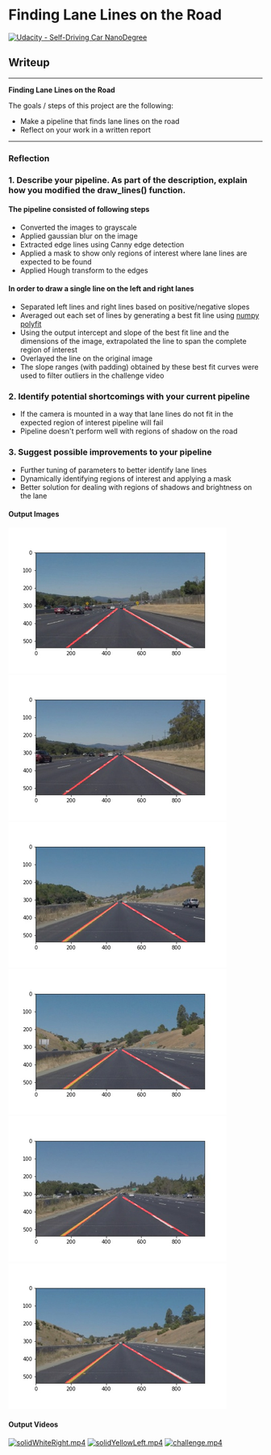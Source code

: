 # **Finding Lane Lines on the Road** 
[![Udacity - Self-Driving Car NanoDegree](https://s3.amazonaws.com/udacity-sdc/github/shield-carnd.svg)](http://www.udacity.com/drive)

## Writeup

---

**Finding Lane Lines on the Road**

The goals / steps of this project are the following:
* Make a pipeline that finds lane lines on the road
* Reflect on your work in a written report

---

### Reflection

### 1. Describe your pipeline. As part of the description, explain how you modified the draw_lines() function.

#### The pipeline consisted of following steps
* Converted the images to grayscale
* Applied gaussian blur on the image
* Extracted edge lines using Canny edge detection
* Applied a mask to show only regions of interest where lane lines are expected to be found
* Applied Hough transform to the edges

#### In order to draw a single line on the left and right lanes
* Separated left lines and right lines based on positive/negative slopes
* Averaged out each set of lines by generating a best fit line using [numpy polyfit](https://docs.scipy.org/doc/numpy/reference/generated/numpy.polyfit.html)
* Using the output intercept and slope of the best fit line and the dimensions of the image, extrapolated the line to span the complete region of interest
* Overlayed the line on the original image
* The slope ranges (with padding) obtained by these best fit curves were used to filter outliers in the challenge video


### 2. Identify potential shortcomings with your current pipeline
* If the camera is mounted in a way that lane lines do not fit in the expected region of interest pipeline will fail
* Pipeline doesn't perform well with regions of shadow on the road


### 3. Suggest possible improvements to your pipeline
* Further tuning of parameters to better identify lane lines
* Dynamically identifying regions of interest and applying a mask
* Better solution for dealing with regions of shadows and brightness on the lane


#### Output Images
![image1](test_images_output/solidWhiteCurve.jpg)
![image2](test_images_output/solidWhiteRight.jpg)
![image3](test_images_output/solidYellowCurve.jpg)
![image4](test_images_output/solidYellowCurve2.jpg)
![image5](test_images_output/solidYellowLeft.jpg)
![image6](test_images_output/whiteCarLaneSwitch.jpg)

#### Output Videos
[![solidWhiteRight.mp4](http://img.youtube.com/vi/zkXIPaBidnM/0.jpg)](http://www.youtube.com/watch?v=zkXIPaBidnM "solidWhiteRight.mp4")
[![solidYellowLeft.mp4](http://img.youtube.com/vi/UkGv45muS6c/0.jpg)](http://www.youtube.com/watch?v=UkGv45muS6c "solidYellowLeft.mp4")
[![challenge.mp4](http://img.youtube.com/vi/dZXCemfWwXI/0.jpg)](http://www.youtube.com/watch?v=dZXCemfWwXI "challenge.mp4")

